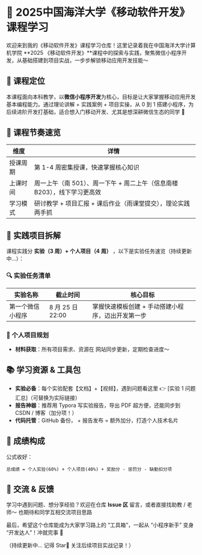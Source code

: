 # 📱 2025中国海洋大学《移动软件开发》课程学习
欢迎来到我的《移动软件开发》课程学习仓库！这里记录着我在中国海洋大学计算机学院 **2025 《移动软件开发》**课程中的探索与实践，聚焦微信小程序开发，从基础搭建到项目实战，一步步解锁移动应用开发技能～


## 📌 课程定位
本课程面向本科教学，以**微信小程序开发**为核心，目标是让大家掌握移动应用开发基本编程能力。通过理论讲解 + 实践案例 + 项目实操，从 0 到 1 搭建小程序，为后续进阶开发打基础，适合想入门移动开发、尤其是想深耕微信生态的同学 🌱


## 📅 课程节奏速览
| 维度        | 详情                                                                 |
|-------------|----------------------------------------------------------------------|
| 授课周期    | 第 1-4 周密集授课，快速掌握核心知识                                   |
| 上课时间    | 周一上午（南 501）、周一下午 + 周二上午（信息南楼 B203），线下学习更高效 |
| 学习模式    | 研讨教学 + 项目汇报 + 课后作业（雨课堂提交），理论实践两手抓           |


## 🚀 实践项目拆解
课程实践分 **实验（3 周）+ 个人项目（4 周）** ，以下是实验任务速览（持续更新中...）：


### 🔍 实验任务清单
| 实验名称               | 截止时间       | 核心目标                                                                 |
|------------------------|----------------|--------------------------------------------------------------------------|
| 第一个微信小程序       | 8 月 25 日 22:00 | 掌握快速模板创建 + 手动搭建小程序，迈出开发第一步                           |


### 🌟 个人项目规划
- **材料获取**：所有项目需求、资源在 网站同步更新，定期检查进度～  



## 📚 学习资源 & 工具包
- **实验必备**：每个实验配套【文档】+【视频】，遇到问题看这里 👉 [实验 1 问题汇总]（可替换为实际链接）  
- **报告神器**：推荐用 Typora 写实验报告，导出 PDF 超方便，还能同步到 CSDN / 博客（加分项！）  
- **代码托管**：GitHub 备份， + 报告发布 = 额外加分，打造个人技术名片  

## 🎯 成绩构成
公式收好：  
```
总成绩 = 个人实验(60%) + 个人项目(40%) + 奖励分 - 惩罚分 - 缺勤扣分项
```
## 👀 交流 & 反馈
学习中遇到问题、想分享经验？欢迎在仓库 **Issue 区** 留言，或者直接找助教 / 老师～ 也期待和同学互相交流项目思路  

最后，希望这个仓库能成为大家学习路上的 “工具箱”，一起从 “小程序新手” 变身 “开发达人”！冲就完事 🚀  

（持续更新中... 记得 Star🌟 关注后续项目实战记录！）
